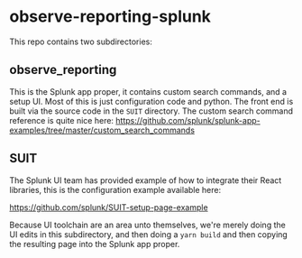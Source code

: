 # observe-reporting-splunk

This repo contains two subdirectories:

## observe_reporting
This is the Splunk app proper, it contains custom search commands, and a setup UI. Most of this is just configuration code and python. The front end is built via the source code in the `SUIT` directory.
The custom search command reference is quite nice here:
https://github.com/splunk/splunk-app-examples/tree/master/custom_search_commands

## SUIT
The Splunk UI team has provided example of how to integrate their React libraries, this is the configuration example available here: 

https://github.com/splunk/SUIT-setup-page-example

Because UI toolchain are an area unto themselves, we're merely doing the UI edits in this subdirectory, and then doing a `yarn build` and then copying the resulting page into the Splunk app proper.

